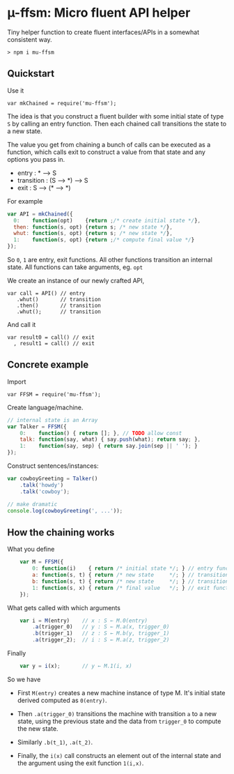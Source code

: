 # µ-ffsm: Micro fluent API helper

Tiny helper function to create fluent interfaces/APIs in a somewhat consistent way.

	> npm i mu-ffsm

## Quickstart

Use it

    var mkChained = require('mu-ffsm');

The idea is that you construct a fluent builder with some initial state
of type `S` by calling an entry function. Then each chained call
transitions the state to a new state.

The value you get from chaining a bunch of calls can be executed as a
function, which calls exit to construct a value from that state and any
options you pass in.

- entry : * ⟶ S
- transition : (S ⟶ *) ⟶ S
- exit : S ⟶ (* ⟶ *)

For example

```js
var API = mkChained({
  0:    function(opt)    {return ;/* create initial state */},
  then: function(s, opt) {return s; /* new state */},
  whut: function(s, opt) {return s; /* new state */},
  1:    function(s, opt) {return ;/* compute final value */}
});
```

So `0`, `1` are entry, exit functions. All other functions transition an internal state.
All functions can take arguments, eg. `opt`

We create an instance of our newly crafted API,

```
var call = API() // entry
   .whut()       // transition
   .then()       // transition
   .whut();      // transition
```

And call it

```
var result0 = call() // exit
  , result1 = call() // exit
```

## Concrete example

	
Import

	var FFSM = require('mu-ffsm');

Create language/machine.	

```js
// internal state is an Array
var Talker = FFSM({
	0:    function() { return []; }, // TODO allow const
	talk: function(say, what) { say.push(what); return say; },
	1:    function(say, sep) { return say.join(sep || ' '); }
});
```

Construct sentences/instances:

```js
var cowboyGreeting = Talker()
	.talk('howdy')
	.talk('cowboy');

// make dramatic
console.log(cowboyGreeting(', ...'));
```

## How the chaining works

What you define

```js
	var M = FFSM({
		0: function(i)    { return /* initial state */; } // entry function
		a: function(s, t) { return /* new state     */; } // transition 'a'
		b: function(s, t) { return /* new state     */; } // transition 'b'
		1: function(s, x) { return /* final value   */; } // exit function
	});
```

What gets called with which arguments

```js
	var i = M(entry)    // x : S ← M.0(entry)
		.a(trigger_0)   // y : S ← M.a(x, trigger_0)
		.b(trigger_1)   // z : S ← M.b(y, trigger_1)
		.a(trigger_2);  // i : S ← M.a(z, trigger_2)
```

Finally

```js
	var y = i(x);		// y ← M.1(i, x)
```

So we have

- First `M(entry)` creates a new machine instance of type M.
  It's initial state derived computed as `0(entry)`.

- Then `.a(trigger_0)` transitions the machine with transition `a` to a new
  state, using the previous state and the data from `trigger_0` to
  compute the new state.

- Similarly `.b(t_1)`, `.a(t_2)`.

- Finally, the `i(x)` call constructs an element out of
  the internal state and the argument using the exit function `1(i,x)`.
